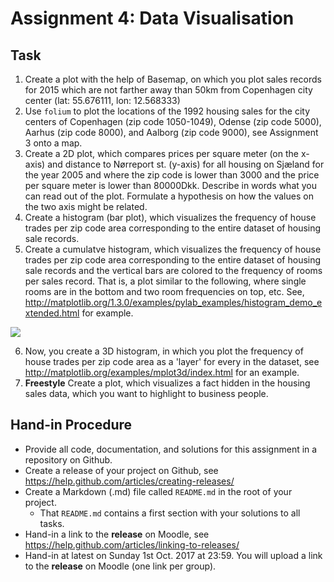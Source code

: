 # Assignment 4: Data Visualisation


## Task

  1. Create a plot with the help of Basemap, on which you plot sales records for 2015 which are not farther away than 50km from Copenhagen city center (lat: 55.676111, lon: 12.568333)
  2. Use `folium` to plot the locations of the 1992 housing sales for the city centers of Copenhagen (zip code 1050-1049), Odense (zip code 5000), Aarhus (zip code 8000), and Aalborg (zip code 9000), see Assignment 3 onto a map. 
  3. Create a 2D plot, which compares prices per square meter (on the x-axis) and distance to Nørreport st. (y-axis) for all housing on Sjæland for the year 2005 and where the zip code is lower than 3000 and the price per square meter is lower than 80000Dkk. Describe in words what you can read out of the plot. Formulate a hypothesis on how the values on the two axis might be related.
  4. Create a histogram (bar plot), which visualizes the frequency of house trades per zip code area corresponding to the entire dataset of housing sale records.
  5. Create a cumulatve histogram, which visualizes the frequency of house trades per zip code area corresponding to the entire dataset of housing sale records and the vertical bars are colored to the frequency of rooms per sales record. That is, a plot similar to the following, where single rooms are in the bottom and two room frequencies on top, etc. See, http://matplotlib.org/1.3.0/examples/pylab_examples/histogram_demo_extended.html for example.

  ![](http://matplotlib.org/1.3.0/mpl_examples/pylab_examples/histogram_demo_extended_04.png)

  6. Now, you create a 3D histogram, in which you plot the frequency of house trades per zip code area as a 'layer' for every in the dataset, see http://matplotlib.org/examples/mplot3d/index.html for an example.
  7. **Freestyle** Create a plot, which visualizes a fact hidden in the housing sales data, which you want to highlight to business people.


## Hand-in Procedure

  * Provide all code, documentation, and solutions for this assignment in a repository on Github.
  * Create a release of your project on Github, see https://help.github.com/articles/creating-releases/
  * Create a Markdown (.md) file called `README.md` in the root of your project.
    - That `README.md` contains a first section with your solutions to all tasks.
  * Hand-in a link to the **release** on Moodle, see https://help.github.com/articles/linking-to-releases/
  * Hand-in at latest on Sunday 1st Oct. 2017 at 23:59. You will upload a link to the **release** on Moodle (one link per group).

